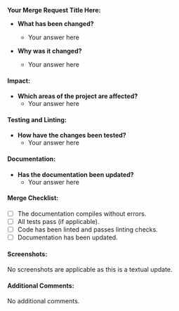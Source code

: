 
**Your Merge Request Title Here:**

- **What has been changed?**

  - Your answer here

- **Why was it changed?**
  - Your answer here

#### Impact:

- **Which areas of the project are affected?**
  - Your answer here

#### Testing and Linting:

- **How have the changes been tested?**
  - Your answer here

#### Documentation:

- **Has the documentation been updated?**
  - Your answer here

#### Merge Checklist:

- [ ] The documentation compiles without errors.
- [ ] All tests pass (if applicable).
- [ ] Code has been linted and passes linting checks.
- [ ] Documentation has been updated.

#### Screenshots:

No screenshots are applicable as this is a textual update.

#### Additional Comments:

No additional comments.
